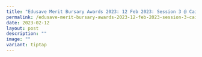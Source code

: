 ```yaml
---
title: "Edusave Merit Bursary Awards 2023: 12 Feb 2023: Session 3 @ Cairnhill CC"
permalink: /edusave-merit-bursary-awards-2023-12-feb-2023-session-3-cairnhill-cc/
date: 2023-02-12
layout: post
description: ""
image: ""
variant: tiptap
---
```

